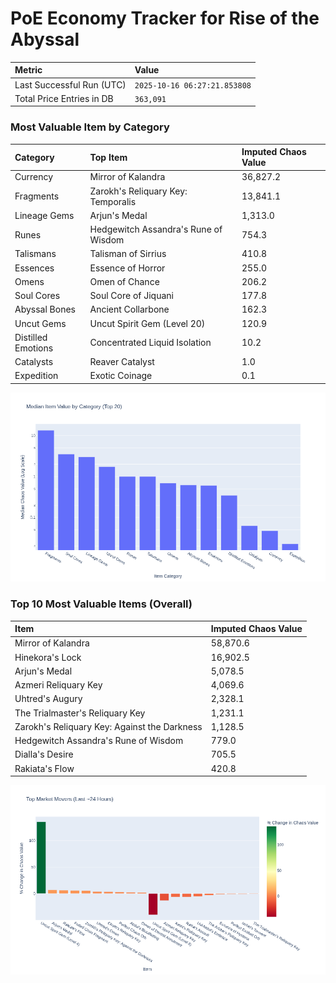 # PoE Economy Tracker for Rise of the Abyssal

<!-- START_MAINTENANCE -->
| Metric | Value |
|:---|:---|
| Last Successful Run (UTC) | `2025-10-16 06:27:21.853808` |
| Total Price Entries in DB | `363,091` |

<!-- END_MAINTENANCE -->

<!-- START_DATAFRAME_DEBUG -->
<!-- END_DATAFRAME_DEBUG -->

<!-- START_CATEGORY_ANALYSIS -->
### Most Valuable Item by Category
| Category | Top Item | Imputed Chaos Value |
| :--- | :--- | :--- |
| Currency | Mirror of Kalandra | 36,827.2 |
| Fragments | Zarokh's Reliquary Key: Temporalis | 13,841.1 |
| Lineage Gems | Arjun's Medal | 1,313.0 |
| Runes | Hedgewitch Assandra's Rune of Wisdom | 754.3 |
| Talismans | Talisman of Sirrius | 410.8 |
| Essences | Essence of Horror | 255.0 |
| Omens | Omen of Chance | 206.2 |
| Soul Cores | Soul Core of Jiquani | 177.8 |
| Abyssal Bones | Ancient Collarbone | 162.3 |
| Uncut Gems | Uncut Spirit Gem (Level 20) | 120.9 |
| Distilled Emotions | Concentrated Liquid Isolation | 10.2 |
| Catalysts | Reaver Catalyst | 1.0 |
| Expedition | Exotic Coinage | 0.1 |


![Category Analysis Chart](charts/category_analysis.png)
<!-- END_ANALYSIS -->

<!-- START_ANALYSIS -->
### Top 10 Most Valuable Items (Overall)
| Item | Imputed Chaos Value |
| :--- | :--- |
| Mirror of Kalandra | 58,870.6 |
| Hinekora's Lock | 16,902.5 |
| Arjun's Medal | 5,078.5 |
| Azmeri Reliquary Key | 4,069.6 |
| Uhtred's Augury | 2,328.1 |
| The Trialmaster's Reliquary Key | 1,231.1 |
| Zarokh's Reliquary Key: Against the Darkness | 1,128.5 |
| Hedgewitch Assandra's Rune of Wisdom | 779.0 |
| Dialla's Desire | 705.5 |
| Rakiata's Flow | 420.8 |


![Market Movers Chart](charts/market_movers.png)
<!-- END_ANALYSIS -->
